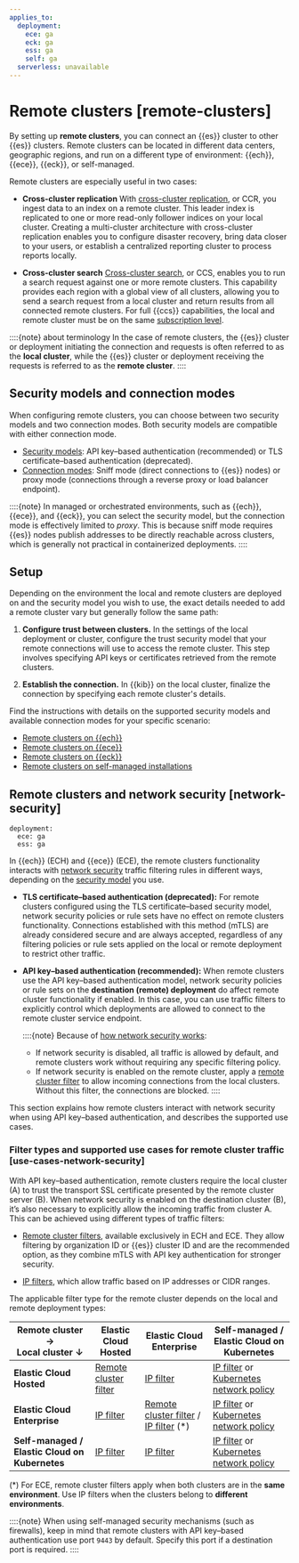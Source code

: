```yaml
---
applies_to:
  deployment:
    ece: ga
    eck: ga
    ess: ga
    self: ga
  serverless: unavailable
---
```


# Remote clusters [remote-clusters]

By setting up **remote clusters**, you can connect an {{es}} cluster to other {{es}} clusters. Remote clusters can be located in different data centers, geographic regions, and run on a different type of environment: {{ech}}, {{ece}}, {{eck}}, or self-managed.

Remote clusters are especially useful in two cases:

- **Cross-cluster replication**
  With [cross-cluster replication](/deploy-manage/tools/cross-cluster-replication.md), or CCR, you ingest data to an index on a remote cluster. This leader index is replicated to one or more read-only follower indices on your local cluster. Creating a multi-cluster architecture with cross-cluster replication enables you to configure disaster recovery, bring data closer to your users, or establish a centralized reporting cluster to process reports locally.

- **Cross-cluster search**
  [Cross-cluster search](/solutions/search/cross-cluster-search.md), or CCS, enables you to run a search request against one or more remote clusters. This capability provides each region with a global view of all clusters, allowing you to send a search request from a local cluster and return results from all connected remote clusters. For full {{ccs}} capabilities, the local and remote cluster must be on the same [subscription level](https://www.elastic.co/subscriptions).

::::{note} about terminology
In the case of remote clusters, the {{es}} cluster or deployment initiating the connection and requests is often referred to as the **local cluster**, while the {{es}} cluster or deployment receiving the requests is referred to as the **remote cluster**.
::::

## Security models and connection modes

When configuring remote clusters, you can choose between two security models and two connection modes. Both security models are compatible with either connection mode.

- [Security models](./remote-clusters/security-models.md): API key–based authentication (recommended) or TLS certificate–based authentication (deprecated).
- [Connection modes](./remote-clusters/connection-modes.md): Sniff mode (direct connections to {{es}} nodes) or proxy mode (connections through a reverse proxy or load balancer endpoint).

::::{note}
In managed or orchestrated environments, such as {{ech}}, {{ece}}, and {{eck}}, you can select the security model, but the connection mode is effectively limited to *proxy*. This is because sniff mode requires {{es}} nodes publish addresses to be directly reachable across clusters, which is generally not practical in containerized deployments.
::::

## Setup

Depending on the environment the local and remote clusters are deployed on and the security model you wish to use, the exact details needed to add a remote cluster vary but generally follow the same path:

1. **Configure trust between clusters.** In the settings of the local deployment or cluster, configure the trust security model that your remote connections will use to access the remote cluster. This step involves specifying API keys or certificates retrieved from the remote clusters.

2. **Establish the connection.** In {{kib}} on the local cluster, finalize the connection by specifying each remote cluster's details.

Find the instructions with details on the supported security models and available connection modes for your specific scenario:

- [Remote clusters on {{ech}}](remote-clusters/ec-enable-ccs.md)
- [Remote clusters on {{ece}}](remote-clusters/ece-enable-ccs.md)
- [Remote clusters on {{eck}}](remote-clusters/eck-remote-clusters.md)
- [Remote clusters on self-managed installations](remote-clusters/remote-clusters-self-managed.md)

## Remote clusters and network security [network-security]
```{applies_to}
deployment:
  ece: ga
  ess: ga
```

In {{ech}} (ECH) and {{ece}} (ECE), the remote clusters functionality interacts with [network security](/deploy-manage/security/network-security.md) traffic filtering rules in different ways, depending on the [security model](/deploy-manage/remote-clusters/remote-clusters-self-managed.md#remote-clusters-security-models) you use.

* **TLS certificate–based authentication (deprecated):**
  For remote clusters configured using the TLS certificate–based security model, network security policies or rule sets have no effect on remote clusters functionality. Connections established with this method (mTLS) are already considered secure and are always accepted, regardless of any filtering policies or rule sets applied on the local or remote deployment to restrict other traffic.

* **API key–based authentication (recommended):**
  When remote clusters use the API key–based authentication model, network security policies or rule sets on the **destination (remote) deployment** do affect remote cluster functionality if enabled. In this case, you can use traffic filters to explicitly control which deployments are allowed to connect to the remote cluster service endpoint.

  ::::{note}
  Because of [how network security works](/deploy-manage/security/network-security.md#how-network-security-works):
    * If network security is disabled, all traffic is allowed by default, and remote clusters work without requiring any specific filtering policy.
    * If network security is enabled on the remote cluster, apply a [remote cluster filter](/deploy-manage/security/remote-cluster-filtering.md#create-remote-cluster-filter) to allow incoming connections from the local clusters. Without this filter, the connections are blocked.
  ::::

This section explains how remote clusters interact with network security when using API key–based authentication, and describes the supported use cases.

### Filter types and supported use cases for remote cluster traffic [use-cases-network-security]

With API key–based authentication, remote clusters require the local cluster (A) to trust the transport SSL certificate presented by the remote cluster server (B). When network security is enabled on the destination cluster (B), it’s also necessary to explicitly allow the incoming traffic from cluster A. This can be achieved using different types of traffic filters:

* [Remote cluster filters](/deploy-manage/security/remote-cluster-filtering.md), available exclusively in ECH and ECE. They allow filtering by organization ID or {{es}} cluster ID and are the recommended option, as they combine mTLS with API key authentication for stronger security.

* [IP filters](/deploy-manage/security/ip-filtering.md), which allow traffic based on IP addresses or CIDR ranges.

The applicable filter type for the remote cluster depends on the local and remote deployment types:

| Remote cluster → <br>Local cluster ↓  | Elastic Cloud Hosted | Elastic Cloud Enterprise | Self-managed / Elastic Cloud on Kubernetes |
|-------------------------|----------------------|--------------------------|--------------------------------------------|
| **Elastic Cloud Hosted** | [Remote cluster filter](/deploy-manage/security/remote-cluster-filtering.md) | [IP filter](/deploy-manage/security/ip-filtering.md) | [IP filter](/deploy-manage/security/ip-filtering.md) or [Kubernetes network policy](/deploy-manage/security/k8s-network-policies.md) |
| **Elastic Cloud Enterprise** | [IP filter](/deploy-manage/security/ip-filtering.md) | [Remote cluster filter](/deploy-manage/security/remote-cluster-filtering.md) / [IP filter](/deploy-manage/security/ip-filtering.md) (\*) | [IP filter](/deploy-manage/security/ip-filtering.md) or [Kubernetes network policy](/deploy-manage/security/k8s-network-policies.md) |
| **Self-managed / Elastic Cloud on Kubernetes** | [IP filter](/deploy-manage/security/ip-filtering.md) | [IP filter](/deploy-manage/security/ip-filtering.md) | [IP filter](/deploy-manage/security/ip-filtering.md) or [Kubernetes network policy](/deploy-manage/security/k8s-network-policies.md) |

(*) For ECE, remote cluster filters apply when both clusters are in the **same environment**. Use IP filters when the clusters belong to **different environments**.

::::{note}
When using self-managed security mechanisms (such as firewalls), keep in mind that remote clusters with API key–based authentication use port `9443` by default. Specify this port if a destination port is required.
::::
